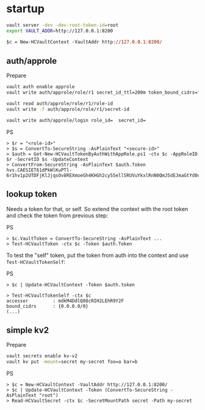 # startup

```bash
vault server -dev -dev-root-token-id=root
export VAULT_ADDR=http://127.0.0.1:8200
```

```ps
$c = New-HCVaultContext -VaultAddr http://127.0.0.1:8200/
```

## auth/approle

Prepare
```bash
vault auth enable approle
vault write auth/approle/role/r1 secret_id_ttl=200m token_bound_cidrs="0.0.0.0/0" token_num_uses=1000 token_ttl=100m token_policies=default token_max_ttl=200m

vault read auth/approle/role/r1/role-id
vault write -f auth/approle/role/r1/secret-id

vault write auth/approle/login role_id=  secret_id=
```

PS
```pwsh
> $r = "<role-id>"
> $s = ConvertTo-SecureString -AsPlainText "<secure-id>"
> $auth = Get-New-HCVaultTokenByAuthWithAppRole.ps1 -ctx $c -AppRoleID $r -SecretID $s -UpdateContext
> ConvertFrom-SecureString -AsPlainText $auth.Token
hvs.CAESIET61dPkWlKuPTl-6r1hv1p2UTDFjKlJjqsOv8REXmoeGh4KHGh2cy55ellSRUVuYkxlRnN0QmJ5dEJmaGtYd0c
```

## lookup token

Needs a token for that, or self. So extend the context with the root token and
check the token from previous step:

PS
```pwsh
> $c.VaultToken = ConvertTo-SecureString -AsPlainText ...
> Test-HCVaultToken -ctx $c -Token $auth.Token
```

To test the "self" token, put the token from auth into the context and use `Test-HCVaultTokenSelf`:

PS
```pwsh
> $c | Update-HCVaultContext -Token $auth.token

> Test-HCVaultTokenSelf -ctx $c                                                                                                                        
accessor         : mdkM4DdlQ88cRIH2LEhR9Y2F
bound_cidrs      : {0.0.0.0/0}
(...)
```


## simple kv2

Prepare
```bash
vault secrets enable kv-v2
vault kv put -mount=secret my-secret foo=a bar=b
```

PS
```pwsh
> $c = New-HCVaultContext -VaultAddr http://127.0.0.1:8200/
> $c | Update-HCVaultContext -Token (ConvertTo-SecureString -AsPlainText "root")
> Read-HCVaultSecret -ctx $c -SecretMountPath secret -Path my-secret

```